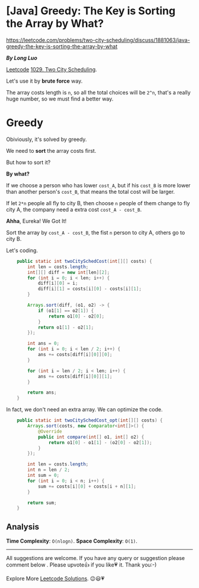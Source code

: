 # [Java] Greedy: The Key is Sorting the Array by What?

https://leetcode.com/problems/two-city-scheduling/discuss/1881063/java-greedy-the-key-is-sorting-the-array-by-what

***By Long Luo***

[Leetcode](https://leetcode-cn.com/) [1029. Two City Scheduling](https://leetcode.com/problems/two-city-scheduling/).

Let's use it by **brute force** way.

The array costs length is `n`, so all the total choices will be `2^n`, that's a really huge number, so we must find a better way.

# Greedy

Obiviously, it's solved by greedy. 

We need to **sort** the array costs first.

But how to sort it? 

**By what?**

If we choose a person who has lower `cost_A`, but if his `cost_B` is more lower than another person's `cost_B`, that means the total cost will be larger.

If let `2*n` people all fly to city B, then choose `n` people of them change to fly city A, the company need a extra cost `cost_A - cost_B`.

**Ahha**, Eureka! We Got It!

Sort the array by `cost_A - cost_B`, the fist `n` person to city A, others go to city B.

Let's coding.

```java
    public static int twoCitySchedCost(int[][] costs) {
        int len = costs.length;
        int[][] diff = new int[len][2];
        for (int i = 0; i < len; i++) {
            diff[i][0] = i;
            diff[i][1] = costs[i][0] - costs[i][1];
        }

        Arrays.sort(diff, (o1, o2) -> {
            if (o1[1] == o2[1]) {
                return o1[0] - o2[0];
            }
            return o1[1] - o2[1];
        });

        int ans = 0;
        for (int i = 0; i < len / 2; i++) {
            ans += costs[diff[i][0]][0];
        }

        for (int i = len / 2; i < len; i++) {
            ans += costs[diff[i][0]][1];
        }

        return ans;
    }
```
 
In fact, we don't need an extra array. We can optimize the code.

```java
    public static int twoCitySchedCost_opt(int[][] costs) {
        Arrays.sort(costs, new Comparator<int[]>() {
            @Override
            public int compare(int[] o1, int[] o2) {
                return o1[0] - o1[1] - (o2[0] - o2[1]);
            }
        });

        int len = costs.length;
        int n = len / 2;
        int sum = 0;
        for (int i = 0; i < n; i++) {
            sum += costs[i][0] + costs[i + n][1];
        }

        return sum;
    }
```

## Analysis

**Time Complexity**: `O(nlogn)`.
**Space Complexity**: `O(1)`.

------------

All suggestions are welcome. 
If you have any query or suggestion please comment below .
Please upvote👍 if you like💗 it. Thank you:-)

Explore More [Leetcode Solutions](https://leetcode.com/discuss/general-discussion/1868912/My-Leetcode-Solutions-All-In-One). 😉😃💗

